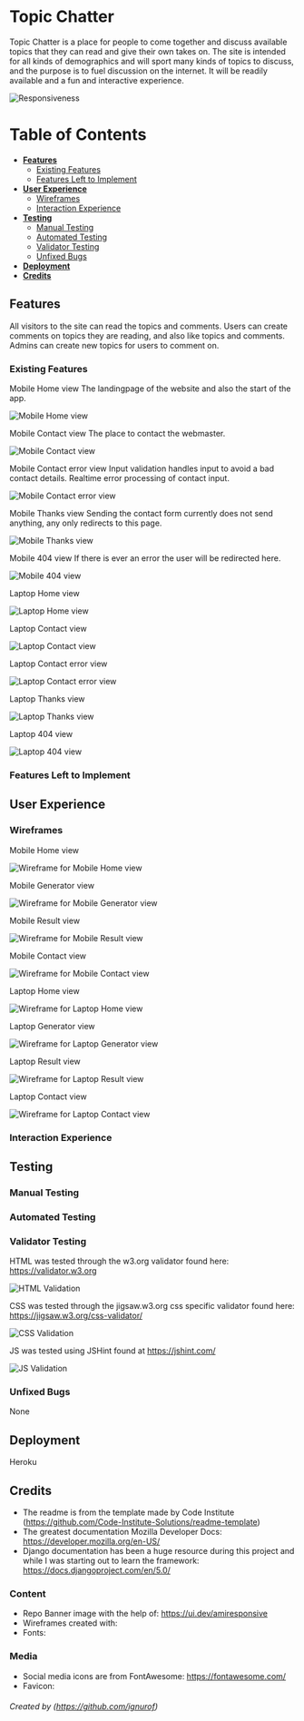 # Topic Chatter

Topic Chatter is a place for people to come together and discuss available topics that they can read and give their own takes on.
The site is intended for all kinds of demographics and will sport many kinds of topics to discuss, and the purpose is to fuel discussion on the internet.
It will be readily available and a fun and interactive experience.

![Responsiveness](assets/images/readme/responsive.png)

# Table of Contents

- [**Features**](#features)
    + [Existing Features](#existing-features)
    + [Features Left to Implement](#features-left-to-implement)
- [**User Experience**](#user-experience)
    + [Wireframes](#wireframes)
    + [Interaction Experience](#interaction-experience)
- [**Testing**](#testing)
    + [Manual Testing](#manual-testing)
    + [Automated Testing](#automated-testing)
    + [Validator Testing](#validator-testing)
    + [Unfixed Bugs](#unfixed-bugs)
- [**Deployment**](#deployment)
- [**Credits**](#credits)

## Features 

All visitors to the site can read the topics and comments.
Users can create comments on topics they are reading, and also like topics and comments.
Admins can create new topics for users to comment on.

### Existing Features

Mobile Home view
The landingpage of the website and also the start of the app.

![Mobile Home view](assets/images/readme/feat_mobile_home.png)  

Mobile Contact view
The place to contact the webmaster.

![Mobile Contact view](assets/images/readme/feat_mobile_contact.png)  

Mobile Contact error view
Input validation handles input to avoid a bad contact details.
Realtime error processing of contact input.

![Mobile Contact error view](assets/images/readme/feat_mobile_contact_error.png)  

Mobile Thanks view
Sending the contact form currently does not send anything, any only redirects to this page.

![Mobile Thanks view](assets/images/readme/feat_mobile_thanks.png)  

Mobile 404 view
If there is ever an error the user will be redirected here.

![Mobile 404 view](assets/images/readme/feat_mobile_404.png)  

Laptop Home view

![Laptop Home view](assets/images/readme/feat_laptop_home.png)  

Laptop Contact view

![Laptop Contact view](assets/images/readme/feat_laptop_contact.png)  

Laptop Contact error view

![Laptop Contact error view](assets/images/readme/feat_laptop_contact_error.png)  

Laptop Thanks view

![Laptop Thanks view](assets/images/readme/feat_laptop_thanks.png)  

Laptop 404 view

![Laptop 404 view](assets/images/readme/feat_laptop_404.png)  

### Features Left to Implement

## User Experience

### Wireframes

Mobile Home view

![Wireframe for Mobile Home view](assets/images/readme/wireframe_mobile_home.png)

Mobile Generator view

![Wireframe for Mobile Generator view](assets/images/readme/wireframe_mobile_generator.png)

Mobile Result view

![Wireframe for Mobile Result view](assets/images/readme/wireframe_mobile_result.png)

Mobile Contact view

![Wireframe for Mobile Contact view](assets/images/readme/wireframe_mobile_contact.png)


Laptop Home view

![Wireframe for Laptop Home view](assets/images/readme/wireframe_laptop_home.png)

Laptop Generator view

![Wireframe for Laptop Generator view](assets/images/readme/wireframe_laptop_generator.png)

Laptop Result view

![Wireframe for Laptop Result view](assets/images/readme/wireframe_laptop_result.png)

Laptop Contact view

![Wireframe for Laptop Contact view](assets/images/readme/wireframe_laptop_contact.png)

### Interaction Experience

## Testing 

### Manual Testing

### Automated Testing

### Validator Testing 

HTML was tested through the w3.org validator found here: https://validator.w3.org

![HTML Validation]()

CSS was tested through the jigsaw.w3.org css specific validator found here: https://jigsaw.w3.org/css-validator/

![CSS Validation]()

JS was tested using JSHint found at https://jshint.com/

![JS Validation]()

### Unfixed Bugs

None

## Deployment

Heroku

## Credits 

- The readme is from the template made by Code Institute (https://github.com/Code-Institute-Solutions/readme-template)
- The greatest documentation Mozilla Developer Docs: https://developer.mozilla.org/en-US/
- Django documentation has been a huge resource during this project and while I was starting out to learn the framework: https://docs.djangoproject.com/en/5.0/

### Content 

- Repo Banner image with the help of: https://ui.dev/amiresponsive
- Wireframes created with:
- Fonts:

### Media

- Social media icons are from FontAwesome: https://fontawesome.com/
- Favicon: 

###### Created by (https://github.com/ignurof)

